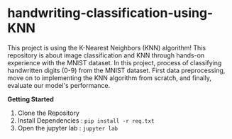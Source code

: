 # handwriting-classification-using-KNN
This project is using the K-Nearest Neighbors (KNN) algorithm! This repository is about image classification and KNN through hands-on experience with the MNIST dataset.
In this project, process of classifying handwritten digits (0-9) from the MNIST dataset. First data preprocessing, move on to implementing the KNN algorithm from scratch, and finally, evaluate our model's performance.

**Getting Started**
1. Clone the Repository
2. Install Dependencies : `pip install -r req.txt`
3. Open the jupyter lab : `jupyter lab`
